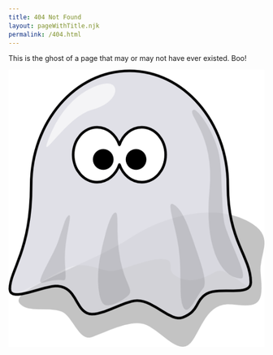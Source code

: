 ```yaml
---
title: 404 Not Found
layout: pageWithTitle.njk
permalink: /404.html
---
```


This is the ghost of a page that may or may not have ever existed. Boo!

![Ghost](/src/assets/img/ghost.png 'Ghost in quotes')
